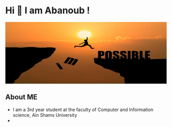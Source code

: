 <h1 >Hi 👋 I am Abanoub !</h1>
<img width="100%" height="192px" align="center" src="https://raw.githubusercontent.com/AbanoubBoules/AbanoubBoules/main/man-jumping-impossible-possible-cliff-sunset-background-business-concept-idea_1323-266.jpg">
<h2>About ME</h2>
<ul>
  <li>I am a 3rd year student at the faculty of Computer and Information science, Ain Shams University</li>
  <li></li>
</ul>

